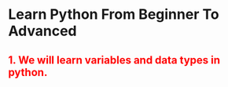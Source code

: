 # Learn Python From Beginner To Advanced

<h2 style="color:red">1. We will learn variables and data types in python.</h2>